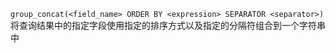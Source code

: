 `group_concat(<field_name> ORDER BY <expression> SEPARATOR <separator>)`将查询结果中的指定字段使用指定的排序方式以及指定的分隔符组合到一个字符串中
